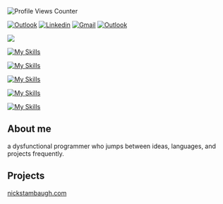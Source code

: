 <img src="https://komarev.com/ghpvc/?username=NicholasStambaugh&color=grey" alt="Profile Views Counter">

[![Outlook](https://img.shields.io/badge/-Medium-100?style=flat&logo=Medium&logoColor=white)](https://medium.com/@nick-stambaugh)
[![Linkedin](https://img.shields.io/badge/-LinkedIn-blue?style=flat&logo=Linkedin&logoColor=white)](https://www.linkedin.com/in/nick-s-694241139/)
[![Gmail](https://img.shields.io/badge/-Gmail-c14438?style=flat&logo=Gmail&logoColor=white)](mailto:nastambaugh@gmail.com)
[![Outlook](https://img.shields.io/badge/-Outlook-0078D4?style=flat&logo=Microsoft-Outlook&logoColor=white)](mailto:nastambaugh@gmail.com)

![](https://github-readme-stats.vercel.app/api/top-langs/?username=NicholasStambaugh&layout=compact&langs_count=8&theme=tokyonight&hide_progress=false&hide=html,css,vue)

[![My Skills](https://skillicons.dev/icons?i=ts,python,c,cpp)](https://skillicons.dev)

[![My Skills](https://skillicons.dev/icons?i=react,vue,r,tailwindcss)](https://skillicons.dev)

[![My Skills](https://skillicons.dev/icons?i=bash,powershell,mysql,linux)](https://skillicons.dev)

[![My Skills](https://skillicons.dev/icons?i=mongodb,vscode,vite,electron)](https://skillicons.dev)

[![My Skills](https://skillicons.dev/icons?i=rust,git,html,js)](https://skillicons.dev)

## About me
a dysfunctional programmer who jumps between ideas, languages, and projects frequently. 

## Projects
<a href="https://www.nickstambaugh.com/">nickstambaugh.com</a>
